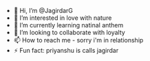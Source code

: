 - 👋 Hi, I’m @JagirdarG
- 👀 I’m interested in love with nature
- 🌱 I’m currently learning natinal anthem
- 💞️ I’m looking to collaborate with loyalty
- 📫 How to reach me - sorry i'm in relationship
- ⚡ Fun fact: priyanshu is calls jagirdar

<!---
JagirdarG/JagirdarG is a ✨ special ✨ repository because its `README.md` (this file) appears on your GitHub profile.
You can click the Preview link to take a look at your changes.
--->

